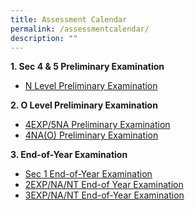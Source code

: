 ```yaml
---
title: Assessment Calendar
permalink: /assessmentcalendar/
description: ""
---
```

**1\. Sec 4 & 5 Preliminary Examination**
* [N Level Preliminary Examination](https://drive.google.com/file/d/1rTAAGy8qRw0NKfn8SF-hzogacqsFNaNy/view?usp=sharing)

**2\. O Level Preliminary Examination**
* [4EXP/5NA Preliminary Examination](https://drive.google.com/file/d/1O3qOaBrsKPrGFaq6xcz__5FMhsKi3Qjc/view?usp=sharing)
* [4NA(O) Preliminary Examination](https://drive.google.com/file/d/1THr4QboFUgnOQrGoa5AZR2NQp9F7rbq7/view?usp=sharing)

**3\. End-of-Year Examination**
* [Sec 1 End-of-Year Examination](https://drive.google.com/file/d/1dDs7fnrYuCj9pm-TpQScclKAvU76aEbl/view?usp=sharing)
* [2EXP/NA/NT End-of Year Examination](https://drive.google.com/file/d/1asMF4Pc4h1-9MBvpmtvYW5c_vd-u-vnp/view?usp=drive_link)
* [3EXP/NA/NT End-of-Year Examination](https://drive.google.com/file/d/1LKyltK8Wtt0xjCR62mAT3-p-w5SKShx9/view?usp=sharing)